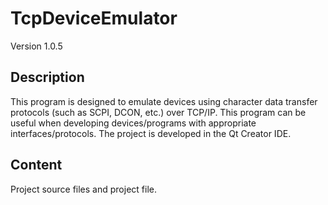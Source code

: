 # TcpDeviceEmulator
Version 1.0.5
## Description
This program is designed to emulate devices using 
character data transfer protocols (such as SCPI, DCON, etc.) over TCP/IP.
This program can be useful when developing devices/programs with appropriate interfaces/protocols.
The project is developed in the Qt Creator IDE.
## Content
Project source files and project file.
